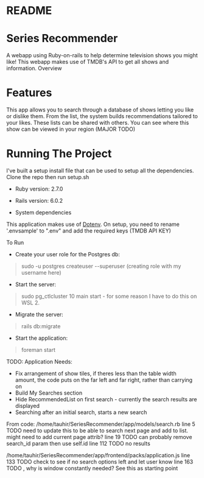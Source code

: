 
# README
# Series Recommender

A webapp using Ruby-on-rails to help determine television shows you might like! This webapp makes use of TMDB's API to get all shows and information.
Overview


# Features
This app allows you to search through a database of shows letting you like or dislike them. From the list, the system builds recommendations tailored to your likes. These lists can be shared with others. You can see where this show can be viewed in your region (MAJOR TODO)


# Running The Project
I've built a setup install file that can be used to setup all the dependencies. Clone the repo then run setup.sh
* Ruby version: 2.7.0
* Rails version: 6.0.2

* System dependencies

This application makes use of [Dotenv](https://github.com/bkeepers/dotenv). On setup, you need to rename '.envsample' to ".env" and add the required keys (TMDB API KEY) 


To Run
* Create your user role for the Postgres db:
> sudo -u postgres createuser --superuser <user> (creating role with my username here)
* Start the server:
> sudo pg_ctlcluster 10 main start - for some reason I have to do this on WSL 2.
* Migrate the server:
> rails db:migrate
* Start the application:
> foreman start

TODO:
Application Needs:
* Fix arrangement of show tiles, if theres less than the table width amount, the code puts on the far left and far right, rather than carrying on
* Build My Searches section
* Hide RecommendedList on first search - currently the search results are displayed
* Searching after an initial search, starts a new search

From code:
/home/tauhir/SeriesRecommender/app/models/search.rb
  line 5    TODO  need to update this to be able to search next page and add to list. might need to add current page attrib?
  line 19   TODO  can probably remove search_id param then use self.id
  line 112  TODO  no results

/home/tauhir/SeriesRecommender/app/frontend/packs/application.js
  line 133  TODO  check to see if no search options left and let user know
  line 163  TODO  , why is window constantly needed? See this as starting point
  
